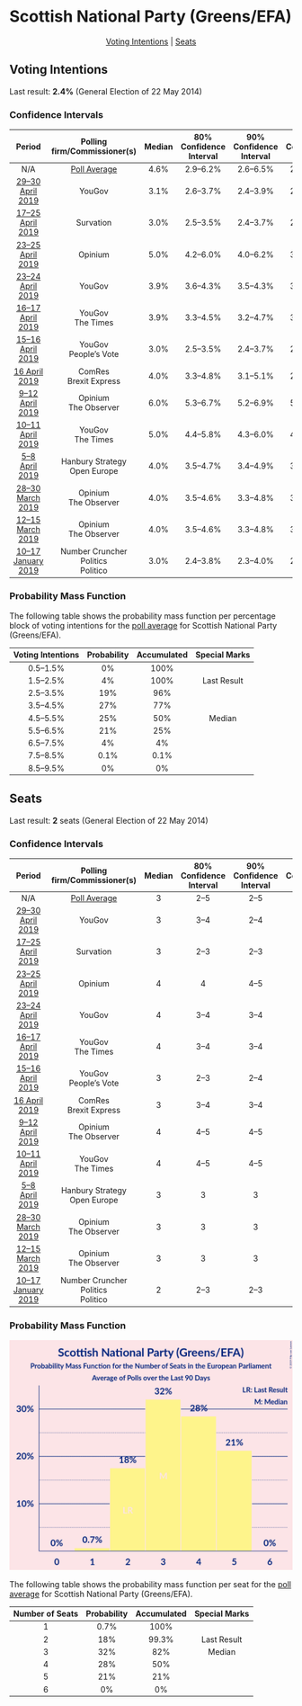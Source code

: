 # Scottish National Party (Greens/EFA)

<p align="center"><a href="#voting-intentions">Voting Intentions</a> | <a href="#seats">Seats</a></p>

## Voting Intentions

Last result: **2.4%** (General Election of 22 May 2014)

### Confidence Intervals

| Period     | Polling firm/Commissioner(s) | Median | 80% Confidence Interval | 90% Confidence Interval | 95% Confidence Interval | 99% Confidence Interval |
|:----------:|:----------------:|:-----------:|:-----------------------:|:-----------------------:|:-----------------------:|:-----------------------:|
| N/A | [Poll Average](average.html) | 4.6% | 2.9–6.2% | 2.6–6.5% | 2.4–6.7% | 2.1–7.2% |
| [29–30 April 2019](2019-04-30-YouGov.html) | YouGov | 3.1% | 2.6–3.7% | 2.4–3.9% | 2.3–4.0% | 2.1–4.3% |
| [17–25 April 2019](2019-04-25-Survation.html) | Survation | 3.0% | 2.5–3.5% | 2.4–3.7% | 2.3–3.8% | 2.1–4.1% |
| [23–25 April 2019](2019-04-25-Opinium.html) | Opinium | 5.0% | 4.2–6.0% | 4.0–6.2% | 3.8–6.5% | 3.5–7.0% |
| [23–24 April 2019](2019-04-24-YouGov.html) | YouGov | 3.9% | 3.6–4.3% | 3.5–4.3% | 3.4–4.4% | 3.2–4.6% |
| [16–17 April 2019](2019-04-17-YouGov.html) | YouGov <br> The Times | 3.9% | 3.3–4.5% | 3.2–4.7% | 3.1–4.9% | 2.8–5.2% |
| [15–16 April 2019](2019-04-16-YouGov.html) | YouGov <br> People’s Vote | 3.0% | 2.5–3.5% | 2.4–3.7% | 2.3–3.8% | 2.1–4.1% |
| [16 April 2019](2019-04-16-ComRes.html) | ComRes <br> Brexit Express | 4.0% | 3.3–4.8% | 3.1–5.1% | 2.9–5.3% | 2.7–5.8% |
| [9–12 April 2019](2019-04-12-Opinium.html) | Opinium <br> The Observer | 6.0% | 5.3–6.7% | 5.2–6.9% | 5.0–7.1% | 4.7–7.5% |
| [10–11 April 2019](2019-04-11-YouGov.html) | YouGov <br> The Times | 5.0% | 4.4–5.8% | 4.3–6.0% | 4.1–6.2% | 3.9–6.5% |
| [5–8 April 2019](2019-04-08-HanburyStrategy.html) | Hanbury Strategy <br> Open Europe | 4.0% | 3.5–4.7% | 3.4–4.9% | 3.3–5.0% | 3.0–5.3% |
| [28–30 March 2019](2019-03-30-Opinium.html) | Opinium <br> The Observer | 4.0% | 3.5–4.6% | 3.3–4.8% | 3.2–4.9% | 3.0–5.3% |
| [12–15 March 2019](2019-03-15-Opinium.html) | Opinium <br> The Observer | 4.0% | 3.5–4.6% | 3.3–4.8% | 3.2–4.9% | 3.0–5.3% |
| [10–17 January 2019](2019-01-17-NumberCruncherPolitics.html) | Number Cruncher Politics <br> Politico | 3.0% | 2.4–3.8% | 2.3–4.0% | 2.1–4.3% | 1.9–4.7% |

### Probability Mass Function

The following table shows the probability mass function per percentage block of voting intentions for the [poll average](average.html) for Scottish National Party (Greens/EFA).

| Voting Intentions | Probability | Accumulated | Special Marks |
|:-----------------:|:-----------:|:-----------:|:-------------:|
| 0.5–1.5% | 0% | 100% |  |
| 1.5–2.5% | 4% | 100% | Last Result |
| 2.5–3.5% | 19% | 96% |  |
| 3.5–4.5% | 27% | 77% |  |
| 4.5–5.5% | 25% | 50% | Median |
| 5.5–6.5% | 21% | 25% |  |
| 6.5–7.5% | 4% | 4% |  |
| 7.5–8.5% | 0.1% | 0.1% |  |
| 8.5–9.5% | 0% | 0% |  |


## Seats

Last result: **2** seats (General Election of 22 May 2014)

### Confidence Intervals

| Period     | Polling firm/Commissioner(s) | Median | 80% Confidence Interval | 90% Confidence Interval | 95% Confidence Interval | 99% Confidence Interval |
|:----------:|:----------------:|:------:|:-----------------------:|:-----------------------:|:-----------------------:|:-----------------------:|
| N/A | [Poll Average](average.html) | 3 | 2–5 | 2–5 | 2–5 | 1–5 |
| [29–30 April 2019](2019-04-30-YouGov.html) | YouGov | 3 | 3–4 | 2–4 | 2–4 | 2–4 |
| [17–25 April 2019](2019-04-25-Survation.html) | Survation | 3 | 2–3 | 2–3 | 2–3 | 2–4 |
| [23–25 April 2019](2019-04-25-Opinium.html) | Opinium | 4 | 4 | 4–5 | 3–5 | 3–5 |
| [23–24 April 2019](2019-04-24-YouGov.html) | YouGov | 4 | 3–4 | 3–4 | 3–4 | 3–4 |
| [16–17 April 2019](2019-04-17-YouGov.html) | YouGov <br> The Times | 4 | 3–4 | 3–4 | 3–4 | 3–5 |
| [15–16 April 2019](2019-04-16-YouGov.html) | YouGov <br> People’s Vote | 3 | 2–3 | 2–4 | 2–4 | 2–4 |
| [16 April 2019](2019-04-16-ComRes.html) | ComRes <br> Brexit Express | 3 | 3–4 | 3–4 | 3–4 | 2–4 |
| [9–12 April 2019](2019-04-12-Opinium.html) | Opinium <br> The Observer | 4 | 4–5 | 4–5 | 4–5 | 4–5 |
| [10–11 April 2019](2019-04-11-YouGov.html) | YouGov <br> The Times | 4 | 4–5 | 4–5 | 4–5 | 3–5 |
| [5–8 April 2019](2019-04-08-HanburyStrategy.html) | Hanbury Strategy <br> Open Europe | 3 | 3 | 3 | 2–3 | 2–3 |
| [28–30 March 2019](2019-03-30-Opinium.html) | Opinium <br> The Observer | 3 | 3 | 3 | 3 | 3–4 |
| [12–15 March 2019](2019-03-15-Opinium.html) | Opinium <br> The Observer | 3 | 3 | 3 | 3 | 2–4 |
| [10–17 January 2019](2019-01-17-NumberCruncherPolitics.html) | Number Cruncher Politics <br> Politico | 2 | 2–3 | 2–3 | 1–3 | 1–3 |

### Probability Mass Function

![Graph with seats probability mass function not yet produced](average-seats-pmf-scottishnationalpartygreensefa.png "Seats Probability Mass Function")

The following table shows the probability mass function per seat for the [poll average](average.html) for Scottish National Party (Greens/EFA).

| Number of Seats | Probability | Accumulated | Special Marks |
|:---------------:|:-----------:|:-----------:|:-------------:|
| 1 | 0.7% | 100% |  |
| 2 | 18% | 99.3% | Last Result |
| 3 | 32% | 82% | Median |
| 4 | 28% | 50% |  |
| 5 | 21% | 21% |  |
| 6 | 0% | 0% |  |


